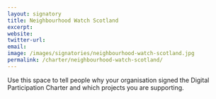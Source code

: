 ```yaml
---
layout: signatory
title: Neighbourhood Watch Scotland
excerpt: 
website: 
twitter-url: 
email: 
image: /images/signatories/neighbourhood-watch-scotland.jpg
permalink: /charter/neighbourhood-watch-scotland/
---
```


Use this space to tell people why your organisation signed the Digital Participation Charter and which projects you are supporting.